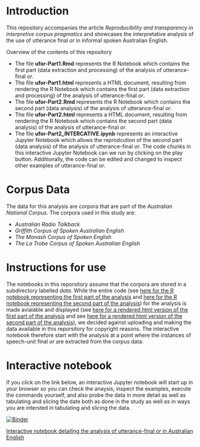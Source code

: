 # Introduction

This repository accompanies the article *Reproducibility and transparency in interpretive corpus pragmatics* and showcases the interpretative analysis of the use of utterance final *or* in informal spoken Australian English. 

Overview of the contents of this repository 

+ The file **ufor-Part1.Rmd** represents the R Notebook which contains the first part (data extraction and processing) of the analysis of utterance-final *or*. 
+ The file **ufor-Part1.html** represents a HTML document, resulting from rendering the R Notebook which contains the first part (data extraction and processing) of the analysis of utterance-final *or*. 
+ The file **ufor-Part2.Rmd** represents the R Notebook which contains the second part (data analysis) of the analysis of utterance-final *or*. 
+ The file **ufor-Part2.html** represents a HTML document, resulting from rendering the R Notebook which contains the second part (data analysis) of the analysis of utterance-final *or*. 
+ The file **ufor-Part2_INTERCATIVE.ipynb** represents an interactive Jupyter Notebook which allows the reprodcution of the second part (data analysis) of the analysis of utterance-final *or*. The code chunks in this  interactive Jupyter Notebook can we *run* by clicking on the play button. Additionally, the code can be edited and changed to inspect other examples of utterance-final *or*.

# Corpus Data

The data for this analysis are corpora that are part of the *Australian National Corpus*. The corpora used in this study are:
 * *Australian Radio Talkback* 
 * *Griffith Corpus of Spoken Australian English*  
 * *The Monash Corpus of Spoken English*  
 * *The La Trobe Corpus of Spoken Australian English*   


# Instructions for use

The notebooks in this reporsitory assume that the corpora are stored in a subdirectory labelled *data*. While the entire code (see [here for the R notebook representing the first part of the analysis](https://github.com/MartinSchweinberger/IJCL_ReproducibilityInCorpusPragmatics/blob/main/ufor-Part1.Rmd) and [here for the R notebook representing the second part of the analysis](https://github.com/MartinSchweinberger/IJCL_ReproducibilityInCorpusPragmatics/blob/main/ufor-Part2.Rmd)) for the analysis is made avialable and displayed (see [here for a rendered html version of the first part of the analysis](https://github.com/MartinSchweinberger/IJCL_ReproducibilityInCorpusPragmatics/blob/main/ufor-Part1.html) and see [here for a rendered html version of the second part of the analysis](https://github.com/MartinSchweinberger/IJCL_ReproducibilityInCorpusPragmatics/blob/main/ufor-Part2.html)), we decided against uploading and making the data available in this reporsitory for copyright reasons. The interactive notebook therefore start with the analysis at a point where the instances of speech-unit final *or* are extracted from the corpus data.   

# Interactive notebook

If you click on the link below, an interactive Jupyter notebook will start up in your browser so you can check the anaysis, inspect the examples, execute the commands yourself, and also probe the data in more detail as well as tabulating and slicing the date both as done in the study as well as in ways you are intersted in tabulating and slicing the data.

[![Binder](https://mybinder.org/badge_logo.svg)](https://mybinder.org/v2/gh/MartinSchweinberger/IJCL_ReproducibilityInCorpusPragmatics/main?labpath=ufor_cb.ipynb)

[Interactive notebook detailing the analysis of utterance-final or in Australian English](https://mybinder.org/v2/gh/MartinSchweinberger/IJCL_ReproducibilityInCorpusPragmatics/main?labpath=ufor-Part2_INTERACTIVE.ipynb)


